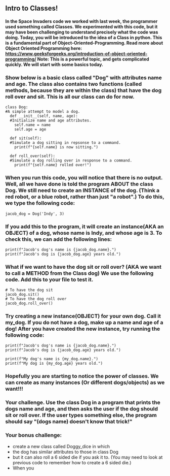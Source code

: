 ## Intro to Classes!
#### In the Space Invaders code we worked with last week, the programmer used something called Classes. We experimented with this code, but it may have been challenging to understand precisely what the code was doing. Today, you will be introduced to the idea of a Class in python. This is a fundamental part of Object-Oriented-Programming. Read more about Object Oriented Programming here: https://www.geeksforgeeks.org/introduction-of-object-oriented-programming/ Note: This is a powerful topic, and gets complicated quickly. We will start with some basics today. 

### Show below is a basic class called "Dog" with attributes name and age. The class also contains two functions (called methods, because they are within the class) that have the dog roll over and sit. This is all our class can do for now. 
```
class Dog:
#A simple attempt to model a dog.
  def __init__(self, name, age):
  #Initialize name and age attributes.
    self.name = name
    self.age = age

  def sit(self):
  #Simulate a dog sitting in repsonse to a command.
    print(f"{self.name} is now sitting.")

  def roll_over(self):
  #Simulate a dog rolling over in response to a command.
    print(f"{self.name} rolled over!")

```
### When you run this code, you will notice that there is no output. Well, all we have done is told the program ABOUT the class Dog. We still need to create an INSTANCE of the dog. (Think a red robot, or a blue robot, rather than just "a robot".) To do this, we type the following code: 

```
jacob_dog = Dog('Indy', 3)
```
### If you add this to the program, it will create an instance(AKA an OBJECT) of a dog, whose name is Indy, and whose age is 3. To check this, we can add the following lines: 
```
print(f"Jacob's dog's name is {jacob_dog.name}.")
print(f"Jacob's dog is {jacob_dog.age} years old.")
```

### What if we want to have the dog sit or roll over? (AKA we want to call a METHOD from the Class dog) We use the following code. Add this to your file to test it. 
```
# To have the dog sit
jacob_dog.sit()
# To have the dog roll over
jacob_dog.roll_over()
```
### Try creating a new instance(OBJECT) for your own dog. Call it my_dog. If you do not have a dog, make up a name and age of a dog! After you have created the new instance, try running the following code:
```
print(f"Jacob's dog's name is {jacob_dog.name}.")
print(f"Jacob's dog is {jacob_dog.age} years old.")

print(f"My dog's name is {my_dog.name}.")
print(f"My dog is {my_dog.age} years old.")
```

### Hopefully you are starting to notice the power of classes. We can create as many instances (Or different dogs/objects) as we want!!!

### Your challenge. Use the class Dog in a program that prints the dogs name and age, and then asks the user if the dog should sit or roll over. If the user types something else, the program should say "(dogs name) doesn't know that trick!"



### Your bonus challenge:
* create a new class called Doggy_dice in which
* the dog has similar attributes to those in class Dog 
* but it can also roll a 6 sided die if you ask it to. (You may need to look at previous code to remember how to create a 6 sided die.)
* When you 

    
